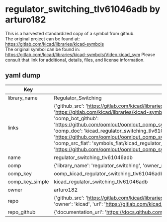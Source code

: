 # regulator_switching_tlv61046adb by arturo182  
This is a harvested standardized copy of a symbol from github.  
The original project can be found at:  
https://gitlab.com/kicad/libraries/kicad-symbols  
The original symbol can be found in:
https://gitlab.com/kicad/libraries/kicad-symbols/Video.kicad_sym
Please consult that link for additional, details, files, and license information.  
## yaml dump  
| Key | Value |  
| --- | --- |  
| library_name | Regulator_Switching |  
| links | {'github_src': 'https://gitlab.com/kicad/libraries/kicad-symbols/Video.kicad_sym', 'github_src_repo': 'https://gitlab.com/kicad/libraries/kicad-symbols', 'oomp_bot': 'kicad_regulator_switching_tlv61046adb/working', 'oomp_bot_github': 'https://github.com/oomlout/oomlout_oomp_symbol_bot/tree/main/kicad_regulator_switching_tlv61046adb/working', 'oomp_doc': 'kicad_regulator_switching_tlv61046adb/working', 'oomp_doc_github': 'https://github.com/oomlout/oomlout_oomp_symbol_doc/tree/main/kicad_regulator_switching_tlv61046adb/working', 'oomp_src_flat': 'symbols_flat/kicad_regulator_switching_tlv61046adb/working', 'oomp_src_flat_github': 'https://github.com/oomlout/oomlout_oomp_symbol_src/tree/main/kicad_regulator_switching_tlv61046adb/working'} |  
| name | regulator_switching_tlv61046adb |  
| oomp | {'library_name': 'regulator_switching', 'owner_name': 'kicad', 'symbol_name': 'regulator_switching_tlv61046adb'} |  
| oomp_key | oomp_kicad_regulator_switching_tlv61046adb |  
| oomp_key_simple | kicad_regulator_switching_tlv61046adb |  
| owner | arturo182 |  
| repo | {'github_src': 'https://gitlab.com/kicad/libraries/kicad-symbols/Video.kicad_sym', 'name': 'libraries/kicad-symbols', 'owner': 'kicad', 'url': 'https://gitlab.com/kicad/libraries/kicad-symbols'} |  
| repo_github | {'documentation_url': 'https://docs.github.com/rest/repos/repos#get-a-repository', 'message': 'Not Found'} |  

